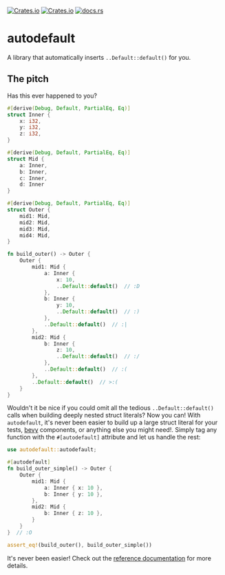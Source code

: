 [![Crates.io](https://img.shields.io/crates/v/autodefault)](https://crates.io/crates/autodefault) [![Crates.io](https://img.shields.io/crates/l/autodefault)](https://crates.io/crates/autodefault) [![docs.rs](https://img.shields.io/docsrs/autodefault)](http://docs.rs/autodefault)

# autodefault

A library that automatically inserts `..Default::default()` for you.

## The pitch

Has this ever happened to you?

```rust
#[derive(Debug, Default, PartialEq, Eq)]
struct Inner {
    x: i32,
    y: i32,
    z: i32,
}

#[derive(Debug, Default, PartialEq, Eq)]
struct Mid {
    a: Inner,
    b: Inner,
    c: Inner,
    d: Inner
}

#[derive(Debug, Default, PartialEq, Eq)]
struct Outer {
    mid1: Mid,
    mid2: Mid,
    mid3: Mid,
    mid4: Mid,
}

fn build_outer() -> Outer {
    Outer {
        mid1: Mid {
            a: Inner {
                x: 10,
                ..Default::default()  // :D
            },
            b: Inner {
                y: 10,
                ..Default::default()  // :)
            },
            ..Default::default()  // :|
        },
        mid2: Mid {
            b: Inner {
                z: 10,
                ..Default::default()  // :/
            },
            ..Default::default()  // :(
        },
        ..Default::default()  // >:(
    }
}
```

Wouldn't it be nice if you could omit all the tedious `..Default::default()` calls when building deeply nested struct literals? Now you can! With `autodefault`, it's never been easier to build up a large struct literal for your tests, [bevy](https://bevyengine.org/) components, or anything else you might need!. Simply tag any function with the `#[autodefault]` attribute and let us handle the rest:

```rust
use autodefault::autodefault;

#[autodefault]
fn build_outer_simple() -> Outer {
    Outer {
        mid1: Mid {
            a: Inner { x: 10 },
            b: Inner { y: 10 },
        },
        mid2: Mid {
            b: Inner { z: 10 },
        }
    }
}  // :O

assert_eq!(build_outer(), build_outer_simple())
```

It's never been easier! Check out the [reference documentation](http://docs.rs/autodefault) for more details.
